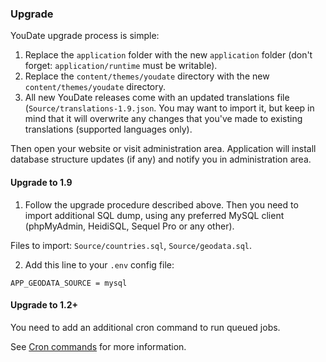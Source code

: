 ### Upgrade

YouDate upgrade process is simple:
  
1. Replace the `application` folder with the new `application` folder (don't forget: `application/runtime` must be writable).
2. Replace the `content/themes/youdate` directory with the new `content/themes/youdate` directory.
3. All new YouDate releases come with an updated translations file (`Source/translations-1.9.json`. You may want to import it, but keep in mind that it will overwrite any changes that you've made to existing translations (supported languages only).

Then open your website or visit administration area. Application will install database structure updates (if any) and notify you in administration area.

#### Upgrade to 1.9

1. Follow the upgrade procedure described above. Then you need to import additional SQL dump, using any preferred MySQL client (phpMyAdmin, HeidiSQL, Sequel Pro or any other).

Files to import: `Source/countries.sql`, `Source/geodata.sql`.

2. Add this line to your `.env` config file:

```
APP_GEODATA_SOURCE = mysql
```

#### Upgrade to 1.2+

You need to add an additional cron command to run queued jobs.
 
See [Cron commands](./cron.md) for more information.
